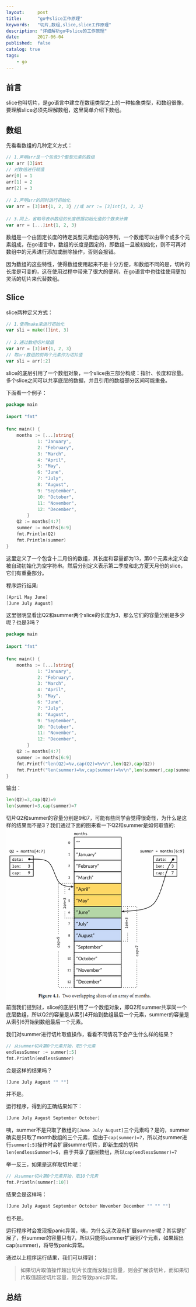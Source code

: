 ```yaml
---
layout:     post
title:      "go中slice工作原理"
keywords:   "切片,数组,slice,slice工作原理" 
description: "详细解析go中slice的工作原理"
date:       2017-06-04
published:  false 
catalog: true
tags:
    - go 
---
```


## 前言
slice也叫切片，是go语言中建立在数组类型之上的一种抽象类型，和数组很像，要理解slice必须先理解数组，这里简单介绍下数组。

## 数组
先看看数组的几种定义方式：
```go
// 1.声明arr是一个包含3个整型元素的数组
var arr [3]int     
// 对数组进行赋值
arr[0] = 1
arr[1] = 2
arr[2] = 3

// 2.声明arr的同时进行初始化
var arr = [3]int{1, 2, 3} //或 arr := [3]int{1, 2, 3}

// 3.同上，省略号表示数组的长度根据初始化值的个数来计算
var arr = [...]int{1, 2, 3}
```
数组是一个由固定长度的特定类型元素组成的序列，一个数组可以由零个或多个元素组成，在go语言中，数组的长度是固定的，即数组一旦被初始化，则不可再对数组中的元素进行添加或删除操作，否则会报错。

因为数组的这些特性，使得数组使用起来不是十分方便，和数组不同的是，切片的长度是可变的，这在使用过程中带来了很大的便利，在go语言中也往往使用更加灵活的切片来代替数组。

## Slice
slice两种定义方式：
```go
// 1.使用make来进行初始化
var sli = make([]int, 3)

// 2.通过数组切片赋值
var arr = [3]int{1, 2, 3}
// 取arr数组的前两个元素作为切片值
var sli = arr[:2]
```

slice的底层引用了一个数组对象，一个slice由三部分构成：指针、长度和容量。多个slice之间可以共享底层的数据，并且引用的数组部分区间可能重叠。

下面看一个例子：
```go
package main

import "fmt"

func main() {
    months := [...]string{
            1: "January",
            2: "February",
            3: "March",
            4: "April",
            5: "May",
            6: "June",
            7: "July",
            8: "August",
            9: "September",
            10: "October",
            11: "November",
            12: "December",
        }
    Q2 := months[4:7]
    summer := months[6:9]
    fmt.Println(Q2)     
    fmt.Println(summer) 
}
```
这里定义了一个包含十二月份的数组，其长度和容量都为13，第0个元素未定义会被自动初始化为空字符串。然后分别定义表示第二季度和北方夏天月份的slice，它们有重叠部分。

程序运行结果:
```go
[April May June]
[June July August]
```

这里很明显看出Q2和summer两个slice的长度为3，那么它们的容量分别是多少呢？也是3吗？
```go
package main

import "fmt"

func main() {
    months := [...]string{
            1: "January",
            2: "February",
            3: "March",
            4: "April",
            5: "May",
            6: "June",
            7: "July",
            8: "August",
            9: "September",
            10: "October",
            11: "November",
            12: "December",
        }
    Q2 := months[4:7]
    summer := months[6:9]
    fmt.Printf("len(Q2)=%v,cap(Q2)=%v\n",len(Q2),cap(Q2))
    fmt.Printf("len(summer)=%v,cap(summer)=%v\n",len(summer),cap(summer))
}
```

输出：
```go
len(Q2)=3,cap(Q2)=9
len(summer)=3,cap(summer)=7
```

切片Q2和summer的容量分别是9和7，可能有些同学会觉得很奇怪，为什么是这样的结果而不是3？我们通过下面的图来看一下Q2和summer是如何取值的:
![原理图](/img/2017/06/month.png)
前面我们提到过，slice的底层引用了一个数组对象，即Q2和summer共享同一个底层数组，所以Q2的容量是从索引4开始到数组最后一个元素，summer的容量是从索引6开始到数组最后一个元素。

我们对summer进行切片取值操作，看看不同情况下会产生什么样的结果？
```go
// 从summer切片第0个元素开始，取5个元素
endlessSummer := summer[:5]   
fmt.Println(endlessSummer)    
```

会是这样的结果吗？
```go
[June July August "" ""]
```
并不是。

运行程序，得到的正确结果如下：
```go
[June July August September October]
```
咦，summer不是只取了数组的`[June July August]`三个元素吗？是的，summer确实是只取了month数组的三个元素，但由于`cap(summer)=7`，所以对summer进行`summer[:5]`操作时会扩展summer切片，即新生成的切片`len(endlessSummer)=5`，由于共享了底层数组，所以`cap(endlessSummer)=7`

举一反三，如果是这样取切片呢：
```go
// 从summer切片第0个元素开始，取10个元素
fmt.Println(summer[:10])
```

结果会是这样吗：
```go
[June July August September October November December "" "" ""]
```

也不是。

运行程序时会发现报panic异常，咦，为什么这次没有扩展summer呢？其实是扩展了，但summer的容量只有7，所以只能将summer扩展到7个元素，如果超出cap(summer)，将导致panic异常。

通过以上程序运行结果，我们可以得到：
> 如果切片取值操作超出切片长度而没超出容量，则会扩展该切片，而如果切片取值超过切片容量，则会导致panic异常。

## 总结
